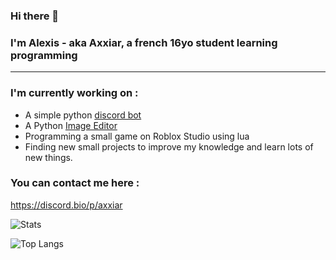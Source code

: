 ### Hi there 👋
### I'm Alexis - aka **Axxiar**, a french 16yo student learning programming
<hr>

### I'm currently working on :

- A simple python [discord bot](http://github.com/Hypermario/TUMO-bot)
- A Python [Image Editor](https://github.com/AXXIAR/PhotoShape)
- Programming a small game on Roblox Studio using lua
- Finding new small projects to improve my knowledge and learn lots of new things.

### You can contact me here :
https://discord.bio/p/axxiar


![Stats](https://github-readme-stats.vercel.app/api?username=axxiar&show_icons=true&theme=dark&hide_border=false)

![Top Langs](https://github-readme-stats.vercel.app/api/top-langs/?username=axxiar&layout=compact&theme=dark)
